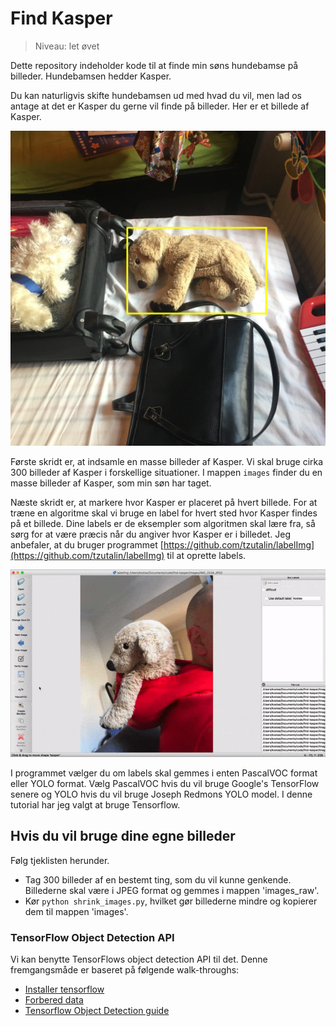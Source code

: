 # Find Kasper

> Niveau: let øvet

Dette repository indeholder kode til at finde min søns hundebamse på billeder. Hundebamsen hedder Kasper.

Du kan naturligvis skifte hundebamsen ud med hvad du vil, men lad os antage at det er Kasper du gerne vil finde på billeder. Her er et billede af Kasper.

![Kasper](eksempel.JPG)

Første skridt er, at indsamle en masse billeder af Kasper. Vi skal bruge cirka 300 billeder af Kasper i forskellige situationer. I mappen `images` finder du en masse billeder af Kasper, som min søn har taget.

Næste skridt er, at markere hvor Kasper er placeret på hvert billede. For at træne en algoritme skal vi bruge en label for hvert sted hvor Kasper findes på et billede. Dine labels er de eksempler som algoritmen skal lære fra, så sørg for at være præcis når du angiver hvor Kasper er i billedet. Jeg anbefaler, at du bruger programmet [https://github.com/tzutalin/labelImg](https://github.com/tzutalin/labelImg) til at oprette labels.

![Labeling](labeling.gif)

I programmet vælger du om labels skal gemmes i enten PascalVOC format eller YOLO format. Vælg PascalVOC hvis du vil bruge Google's TensorFlow senere og YOLO hvis du vil bruge Joseph Redmons YOLO model. I denne tutorial har jeg valgt at bruge Tensorflow.

## Hvis du vil bruge dine egne billeder

Følg tjeklisten herunder.

- Tag 300 billeder af en bestemt ting, som du vil kunne genkende. Billederne skal være i JPEG format og gemmes i mappen 'images_raw'.
- Kør `python shrink_images.py`, hvilket gør billederne mindre og kopierer dem til mappen 'images'.

### TensorFlow Object Detection API

Vi kan benytte TensorFlows object detection API til det. Denne fremgangsmåde er baseret på følgende walk-throughs:
- [Installer tensorflow](https://github.com/tensorflow/models/blob/master/research/object_detection/g3doc/installation.md)
- [Forbered data](https://github.com/tensorflow/models/blob/master/research/object_detection/g3doc/preparing_inputs.md)
- [Tensorflow Object Detection guide](https://github.com/tensorflow/models/tree/master/research/object_detection)
